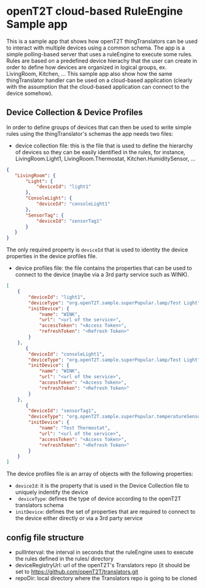 # openT2T cloud-based RuleEngine Sample app
This is a sample app that shows how openT2T thingTranslators can be used to interact with multiple devices using a common schema.
The app is a simple polling-based server that uses a ruleEngine to execute some rules. Rules are based on a predefined device hierachy that the user can create in order to define how devices are organized in logical groups, ex. LivingRoom, Kitchen, ...
This sample app also show how the same thingTranslator handler can be used on a cloud-based application (clearly with the assumption that the cloud-based application can connect to the device somehow).

## Device Collection & Device Profiles
In order to define groups of devices that can then be used to write simple rules using the thingTranslator's schemas the app needs two files:
* device collection file: this is the file that is used to define the hierarchy of devices so they can be easily identified in the rules, for instance, LivingRoom.Light1, LivingRoom.Thermostat, Kitchen.HumiditySensor, ...
 ```json
{
    "LivingRoom": {
        "Light": {
            "deviceId": "light1"
        },
        "ConsoleLight": {
            "deviceId": "consoleLight1"
        },
        "SensorTag": {
            "deviceId": "sensorTag1"
        }
    }
}
```
The only required property is `deviceId` that is used to identity the device properties in the device profiles file.
    
* device profiles file: the file contains the properties that can be used to connect to the device (maybe via a 3rd party service such as WINK).
```json
[
    {
        "deviceId": "light1",
        "deviceType": "org.openT2T.sample.superPopular.lamp/Test Light",
        "initDevice": {
            "name": "WINK",
            "url": "<url of the service>",
            "accessToken": "<Access Token>",
            "refreshToken": "<Refresh Token>"
        }
    },
       {
        "deviceId": "consoleLight1",
        "deviceType": "org.openT2T.sample.superPopular.lamp/Test Light",
        "initDevice": {
            "name": "WINK",
            "url": "<url of the service>",
            "accessToken": "<Access Token>",
            "refreshToken": "<Refresh Token>"
        }
    },
       {
        "deviceId": "sensorTag1",
        "deviceType": "org.openT2T.sample.superPopular.temperatureSensor/Test Thermostat",
        "initDevice": {
            "name": "Test Thermostat",
            "url": "<url of the service>",
            "accessToken": "<Access Token>",
            "refreshToken": "<Refresh Token>"
        }
    }
]
```     
The device profiles file is an array of objects with the following properties:
* `deviceId`: it is the property that is used in the Device Collection file to uniquely indentify the device
* ` deviceType`: defines the type of device according to the openT2T translators schema
* `initDevice`: defines the set of properties that are required to connect to the device either directly or via a 3rd party service
    
 ## config file structure

* pullInterval: the interval in seconds that the ruleEngine uses to execute the rules defined in the rules/ directory
* deviceRegistryUrl: url of the openT2T's Translators repo (it should be set to https://github.com/openT2T/translators.git    
* repoDir: local directory where the Translators repo is going to be cloned
  